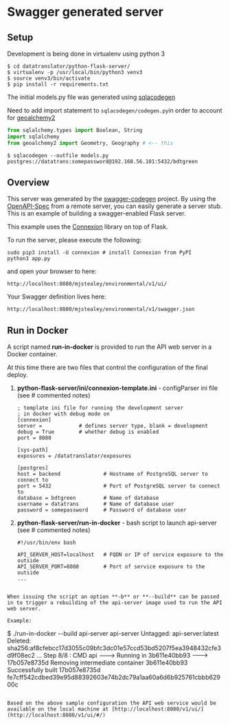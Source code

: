# Swagger generated server

## Setup
Development is being done in virtualenv using python 3

```
$ cd datatranslator/python-flask-server/
$ virtualenv -p /usr/local/bin/python3 venv3
$ source venv3/bin/activate
$ pip install -r requirements.txt
```
The initial models.py file was generated using [sqlacodegen](https://pypi.python.org/pypi/sqlacodegen)

Need to add import statement to `sqlacodegen/codegen.py`in order to account for [geoalchemy2](https://geoalchemy-2.readthedocs.io/en/latest/)

```python
from sqlalchemy.types import Boolean, String
import sqlalchemy
from geoalchemy2 import Geometry, Geography # <-- this
```

```
$ sqlacodegen --outfile models.py postgres://datatrans:somepassword@192.168.56.101:5432/bdtgreen
```

## Overview
This server was generated by the [swagger-codegen](https://github.com/swagger-api/swagger-codegen) project. By using the
[OpenAPI-Spec](https://github.com/swagger-api/swagger-core/wiki) from a remote server, you can easily generate a server stub.  This
is an example of building a swagger-enabled Flask server.

This example uses the [Connexion](https://github.com/zalando/connexion) library on top of Flask.

To run the server, please execute the following:

```
sudo pip3 install -U connexion # install Connexion from PyPI
python3 app.py
```

and open your browser to here:

```
http://localhost:8080/mjstealey/environmental/v1/ui/
```

Your Swagger definition lives here:

```
http://localhost:8080/mjstealey/environmental/v1/swagger.json
```

## Run in Docker

A script named **run-in-docker** is provided to run the API web server in a Docker container. 

At this time there are two files that control the configuration of the final deploy.


1. **python-flask-server/ini/connexion-template.ini** - configParser ini file (see # commented notes)


	```
	; template ini file for running the development server
	; in docker with debug mode on
	[connexion]
	server =			# defines server type, blank = development
	debug = True		# whether debug is enabled
	port = 8080		
	
	[sys-path]
	exposures = /datatranslator/exposures
	
	[postgres]
	host = backend				# Hostname of PostgreSQL server to connect to
	port = 5432					# Port of PostgreSQL server to connect to
	database = bdtgreen			# Name of database
	username = datatrans		# Name of database user
	password = somepassword		# Password of database user
	```

2. **python-flask-server/run-in-docker** - bash script to launch api-server (see # commented notes)

	```
	#!/usr/bin/env bash
	
	API_SERVER_HOST=localhost	# FQDN or IP of service exposure to the outside
	API_SERVER_PORT=8080		# Port of service exposure to the outside
	...
```

When issuing the script an option **-b** or **--build** can be passed in to trigger a rebuilding of the api-server image used to run the API web server.

Example:

```
$ ./run-in-docker --build
api-server
api-server
Untagged: api-server:latest
Deleted: sha256:af8cfebcc17d3055c09bfc3dc01e57ccd53bd5207f5ea3948432cfe3d9f08ec2
...
Step 8/8 : CMD api
 ---> Running in 3b611e40bb93
 ---> 17b057e8735d
Removing intermediate container 3b611e40bb93
Successfully built 17b057e8735d
fe7cff542cdbed39e95d88392603e74b2dc79a1aa60a6d6b925761cbbb62900c
```

Based on the above sample configuration the API web service would be available on the local machine at [http://localhost:8080/v1/ui/](http://localhost:8080/v1/ui/#/)
